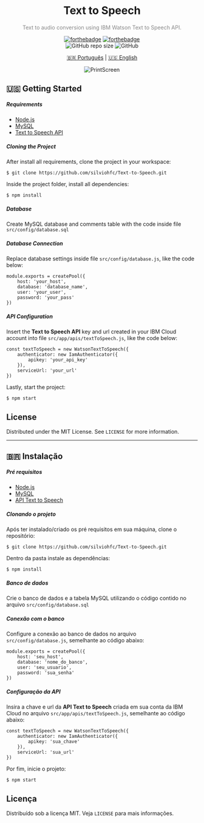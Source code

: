 <div align="center">
<h1>Text to Speech</h1>
<p style="color:#888"> Text to audio conversion using IBM Watson Text to Speech API.</p>

[![forthebadge](https://forthebadge.com/images/badges/made-with-javascript.svg)](https://forthebadge.com) [![forthebadge](https://forthebadge.com/images/badges/built-with-love.svg)](https://forthebadge.com) \
![GitHub repo size](https://img.shields.io/github/repo-size/silviohfc/launchbase-foodfy?style=for-the-badge) ![GitHub](https://img.shields.io/github/license/silviohfc/launchbase-foodfy?color=blue&style=for-the-badge)

[:brazil: Português](#brazil-instalação) | [:us: English](#us-getting-started)

![PrintScreen](https://i.ibb.co/Ky3RmvS/Screenshot-at-Nov-08-16-00-10.png)
</div>

## :us: Getting Started

##### Requirements
* [Node.js](https://nodejs.org/en/)
* [MySQL](https://www.mysql.com/)
* [Text to Speech API](https://www.ibm.com/cloud/watson-text-to-speech)

##### Cloning the Project
After install all requirements, clone the project in your workspace:
``` 
$ git clone https://github.com/silviohfc/Text-to-Speech.git
```
Inside the project folder, install all dependencies:
``` 
$ npm install
```
##### Database
Create MySQL database and comments table with the code inside file ```src/config/database.sql```

##### Database Connection
Replace database settings inside file ```src/config/database.js```, like the code below:
```
module.exports = createPool({
    host: 'your_host',
    database: 'database_name',
    user: 'your_user',
    password: 'your_pass'
})
```
##### API Configuration
Insert the **Text to Speech API** key and url created in your IBM Cloud account into file ```src/app/apis/textToSpeech.js```, like the code below:
```
const textToSpeech = new WatsonTextToSpeech({
    authenticator: new IamAuthenticator({
        apikey: 'your_api_key'
    }),
    serviceUrl: 'your_url'
})
```

Lastly, start the project:
``` 
$ npm start
```


## License
Distributed under the MIT License. See ```LICENSE``` for more information.

---

## :brazil: Instalação

##### Pré requisitos
* [Node.js](https://nodejs.org/en/)
* [MySQL](https://www.mysql.com/)
* [API Text to Speech](https://www.ibm.com/cloud/watson-text-to-speech)

##### Clonando o projeto
Após ter instalado/criado os pré requisitos em sua máquina, clone o repositório:
``` 
$ git clone https://github.com/silviohfc/Text-to-Speech.git
```
Dentro da pasta instale as dependências:
``` 
$ npm install
```
##### Banco de dados
Crie o banco de dados e a tabela MySQL  utilizando o código contido no arquivo ```src/config/database.sql```

##### Conexão com o banco
Configure a conexão ao banco de dados no arquivo ```src/config/database.js```, semelhante ao código abaixo:
```
module.exports = createPool({
    host: 'seu_host',
    database: 'nome_do_banco',
    user: 'seu_usuario',
    password: 'sua_senha'
})
```
##### Configuração da API
Insira a chave e url da **API Text to Speech** criada em sua conta da IBM Cloud no arquivo ```src/app/apis/textToSpeech.js```, semelhante ao código abaixo:
```
const textToSpeech = new WatsonTextToSpeech({
    authenticator: new IamAuthenticator({
        apikey: 'sua_chave'
    }),
    serviceUrl: 'sua_url'
})
```

Por fim, inicie o projeto:
``` 
$ npm start
```


## Licença
Distribuído sob a licença MIT. Veja ```LICENSE``` para mais informações.